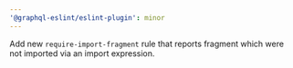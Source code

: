 ```yaml
---
'@graphql-eslint/eslint-plugin': minor
---
```


Add new `require-import-fragment` rule that reports fragment which were not imported via an import
expression.
